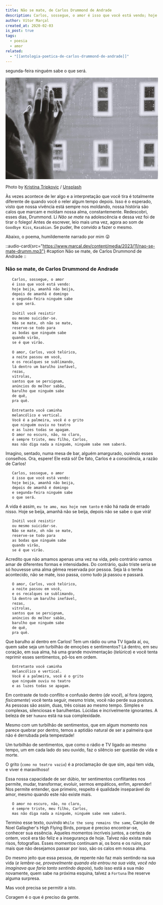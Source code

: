 ```yaml
---
title: Não se mate, de Carlos Drummond de Andrade
description: Carlos, sossegue, o amor é isso que você está vendo; hoje beija, amanhã não beija, depois de amanhã é domingo e segunda-feira ninguém sabe o que será.
author: Vítor Marçal
created_at: 2020-02-03
is_post: true
tags:
  - poesia
  - amor
related:
  - "[[antologia-poetica-de-carlos-drummond-de-andrade]]"
---
```


segunda-feira ninguém sabe o que será.

![Não se mate, de Carlos Drummond de Andrade](img/nao-se-mate-carlos.jpg)

Photo
by [Kristina Tripkovic](https://unsplash.com/@tinamosquito?utm_source=ghost&utm_medium=referral&utm_campaign=api-credit) / [Unsplash](https://unsplash.com/?utm_source=ghost&utm_medium=referral&utm_campaign=api-credit)

Às vezes acontece de ler algo e a interpretação que você tira é totalmente diferente de quando você o reler algum tempo
depois. Isso é o esperado, visto que nossa vivência está sempre nos moldando, nossa história são calos que marcam e
moldam nossa alma, constantemente. Redescobri, esses dias, Drummond. Li _Não se mate_ na adolescência e dessa vez foi de
tirar o folego! Antes de escrever, leio mais uma vez, agora ao som de `Goodbye Kiss`, `Kasabian`. Se puder, lhe convido
a fazer o mesmo.


Abaixo, o poema, humildemente narrado por mim 😜

::audio-card{src="https://www.marcal.dev/content/media/2023/11/nao-se-mate-drumm.mp3"}
#caption
Não se mate, de Carlos Drummond de Andrade
::

### Não se mate, de Carlos Drummond de Andrade

```
   Carlos, sossegue, o amor 
   é isso que você está vendo:
   hoje beija, amanhã não beija, 
   depois de amanhã é domingo 
   e segunda-feira ninguém sabe 
   o que será.
   
   Inútil você resistir
   ou mesmo suicidar-se.
   Não se mate, oh não se mate,
   reserve-se todo para 
   as bodas que ninguém sabe 
   quando virão, 
   se é que virão.
   
   O amor, Carlos, você telúrico,
   a noite passou em você, 
   e os recalques se sublimando,
   lá dentro um barulho inefável,
   rezas, 
   vitrolas,
   santos que se persignam, 
   anúncios do melhor sabão, 
   barulho que ninguém sabe
   de quê, 
   pra quê.
   
   Entretanto você caminha
   melancólico e vertical.
   Você é a palmeira, você é o grito 
   que ninguém ouviu no teatro
   e as luzes todas se apagam. 
   O amor no escuro, não, no claro,
   é sempre triste, meu filho, Carlos, 
   mas não diga nada a ninguém, ninguém sabe nem saberá.

```

Imagino, sentado, numa mesa de bar, alguém amargurado, ouvindo esses conselhos. Ora, espere! Ele está só! De fato,
Carlos é a consciência, a razão de Carlos!

```
   Carlos, sossegue, o amor 
   é isso que você está vendo:
   hoje beija, amanhã não beija, 
   depois de amanhã é domingo 
   e segunda-feira ninguém sabe 
   o que será.

```

A vida é assim, `eu te amo, mas hoje nem tanto` e não há nada de errado nisso. Hoje se beija, amanhã não se beija,
depois não se sabe o que virá!

```
   Inútil você resistir
   ou mesmo suicidar-se.
   Não se mate, oh não se mate,
   reserve-se todo para 
   as bodas que ninguém sabe 
   quando virão, 
   se é que virão.

```

Acredito que não amamos apenas uma vez na vida, pelo contrário vamos amar de diferentes formas e intensidades. Do
contrário, quão triste seria se só houvesse uma alma gêmea reservada por pessoa. Seja lá o tenha acontecido, não se
mate, isso passa, como tudo já passou e passará.

```
   O amor, Carlos, você telúrico,
   a noite passou em você, 
   e os recalques se sublimando,
   lá dentro um barulho inefável,
   rezas, 
   vitrolas,
   santos que se persignam, 
   anúncios do melhor sabão, 
   barulho que ninguém sabe
   de quê, 
   pra quê.

```

Que barulho aí dentro em Carlos! Tem um rádio ou uma TV ligada aí, ou, quem sabe seja um turbilhão de emoções e
sentimentos? Lá dentro, em seu coração, em sua alma, há uma grande movimentação (_telúrica_) e você tenta reprimir esses
sentimentos, pô-los em ordem.

```
   Entretanto você caminha
   melancólico e vertical.
   Você é a palmeira, você é o grito 
   que ninguém ouviu no teatro
   e as luzes todas se apagam. 

```

Em contraste de todo conflito e confusão dentro (_de você_), aí fora (_agora, fisicamente_) você tenta seguir, mesmo
triste, você não perde sua postura. As pessoas são assim, duas, três coisas ao mesmo tempo. Simples e complexas,
silenciosas e barulhentas. Lúcidas e incrivelmente ignorantes. A beleza de ser `humano` está na sua complexidade.

Mesmo com um turbilhão de sentimentos, que em algum momento nos parece quebrar por dentro, temos a aptidão natural de
ser a palmeira que não é derrubada pela tempestade!

Um turbilhão de sentimentos, que como o rádio e TV ligado ao mesmo tempo, um em cada lado do seu ouvido, faz o silêncio
ser questão de vida e morte.

O grito (`como no teatro vazio`) é a proclamação de que sim, aqui tem vida, e viver é maravilhoso!

Essa nossa capacidade de ser dúbio, ter sentimentos conflitantes nos permite, mudar, transformar, evoluir, sermos
empáticos, enfim, aprender! Nos permite entender, que primeiro, respeito é qualidade inseparável do amor, mesmo quando
este não existe mais.

```
   O amor no escuro, não, no claro,
   é sempre triste, meu filho, Carlos, 
   mas não diga nada a ninguém, ninguém sabe nem saberá.

```

Termino esse texto, ouvindo `While the song remains the same`, Canção de Noel Gallagher's High Flying Birds, porque é
preciso encontrar-se, conhecer sua essência. Aqueles momentos incríveis juntos, a certeza de ontem, você era tão feliz e
a insegurança de hoje. Talvez não exista mais risos, fotografias. Esses momentos continuam aí, os bons e os ruins, por
mais que não desejamos passar por isso, são os calos em nossa alma.

Do mesmo jeito que essa pessoa, de repente não faz mais sentindo na sua vida (_e lembre-se, provavelmente quando ela
entrou na sua vida, você não imaginava que faria tanto sentindo depois_), tudo isso está a sua mão novamente, quem sabe
na próxima esquina, talvez a `Fortuna` lhe reserve alguma surpresa.

Mas você precisa se permitir a isto.

Coragem é o que é preciso da gente.